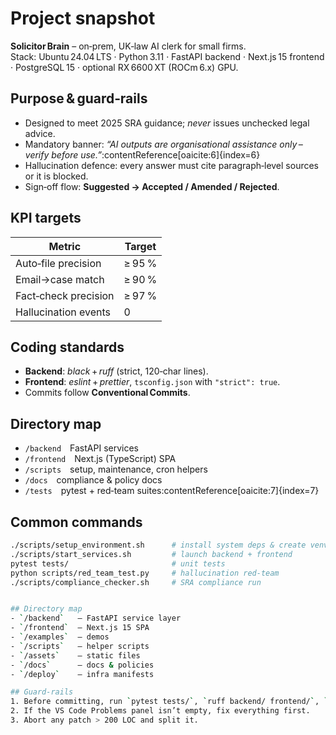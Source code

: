 # Project snapshot
**Solicitor Brain** – on‑prem, UK‑law AI clerk for small firms.  
Stack: Ubuntu 24.04 LTS · Python 3.11 · FastAPI backend · Next.js 15 frontend · PostgreSQL 15 · optional RX 6600 XT (ROCm 6.x) GPU.

## Purpose & guard‑rails
- Designed to meet 2025 SRA guidance; *never* issues unchecked legal advice.  
- Mandatory banner: *“AI outputs are organisational assistance only – verify before use.”*:contentReference[oaicite:6]{index=6}  
- Hallucination defence: every answer must cite paragraph‑level sources or it is blocked.  
- Sign‑off flow: **Suggested → Accepted / Amended / Rejected**.

## KPI targets
| Metric | Target |
|--------|--------|
| Auto‑file precision | ≥ 95 % |
| Email→case match | ≥ 90 % |
| Fact‑check precision | ≥ 97 % |
| Hallucination events | 0 |

## Coding standards
- **Backend**: *black* + *ruff* (strict, 120‑char lines).  
- **Frontend**: *eslint* + *prettier*, `tsconfig.json` with `"strict": true`.  
- Commits follow **Conventional Commits**.

## Directory map
- `/backend` FastAPI services  
- `/frontend` Next.js (TypeScript) SPA  
- `/scripts` setup, maintenance, cron helpers  
- `/docs` compliance & policy docs  
- `/tests` pytest + red‑team suites:contentReference[oaicite:7]{index=7}  

## Common commands
```bash
./scripts/setup_environment.sh      # install system deps & create venv
./scripts/start_services.sh         # launch backend + frontend
pytest tests/                       # unit tests
python scripts/red_team_test.py     # hallucination red‑team
./scripts/compliance_checker.sh     # SRA compliance run


## Directory map
- `/backend`   – FastAPI service layer
- `/frontend`  – Next.js 15 SPA
- `/examples`  – demos
- `/scripts`   – helper scripts
- `/assets`    – static files
- `/docs`      – docs & policies
- `/deploy`    – infra manifests

## Guard‑rails
1. Before committing, run `pytest tests/`, `ruff backend/ frontend/`, `python -m mypy backend/`, `npm run --prefix frontend build`.
2. If the VS Code Problems panel isn’t empty, fix everything first.
3. Abort any patch > 200 LOC and split it.
